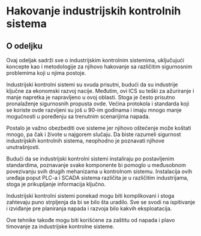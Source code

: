 # Hakovanje industrijskih kontrolnih sistema

## O odeljku

Ovaj odeljak sadrži sve o industrijskim kontrolnim sistemima, uključujući koncepte kao i metodologije za njihovo hakovanje sa različitim sigurnosnim problemima koji u njima postoje.

Industrijski kontrolni sistemi su svuda prisutni, budući da su industrije ključne za ekonomski razvoj nacije. Međutim, ovi ICS su teški za ažuriranje i manje napretka je napravljeno u ovoj oblasti. Stoga je često prisutno pronalaženje sigurnosnih propusta ovde. Većina protokola i standarda koji se koriste ovde razvijeni su još u 90-im godinama i imaju mnogo manje mogućnosti u poređenju sa trenutnim scenarijima napada.

Postalo je važno obezbediti ove sisteme jer njihovo oštećenje može koštati mnogo, pa čak i živote u najgorem slučaju. Da biste razumeli sigurnost industrijskih kontrolnih sistema, neophodno je poznavati njihove unutrašnjosti.

Budući da se industrijski kontrolni sistemi instaliraju po postavljenim standardima, poznavanje svake komponente bi pomoglo u međusobnom povezivanju svih drugih mehanizama u kontrolnom sistemu. Instalacija ovih uređaja poput PLC-a i SCADA sistema različita je u različitim industrijama, stoga je prikupljanje informacija ključno.

Industrijski kontrolni sistemi ponekad mogu biti komplikovani i stoga zahtevaju puno strpljenja da bi se bilo šta uradilo. Sve se svodi na ispitivanje i izviđanje pre planiranja napada i razvoja bilo kakvih eksploatacija.

Ove tehnike takođe mogu biti korišćene za zaštitu od napada i plavo timovanje za industrijske kontrolne sisteme.
